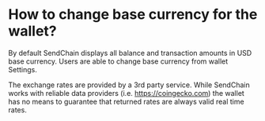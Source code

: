 # How to change base currency for the wallet?

By default SendChain displays all balance and transaction amounts in USD base currency. Users are able to change base currency from wallet Settings.

The exchange rates are provided by a 3rd party service. While SendChain works with reliable data providers (i.e. https://coingecko.com) the wallet has no means to guarantee that returned rates are always valid real time rates.

